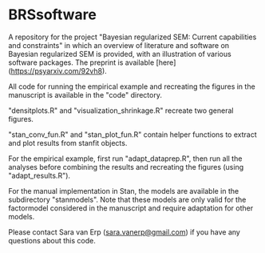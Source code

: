 # BRSsoftware
A repository for the project "Bayesian regularized SEM: Current capabilities and constraints" in which an overview of literature and software on Bayesian regularized SEM is provided, with an illustration of various software packages. The preprint is available [here] (https://psyarxiv.com/92vh8).

All code for running the empirical example and recreating the figures in the manuscript is available in the "code" directory.

"densitplots.R" and "visualization_shrinkage.R" recreate two general figures.

"stan_conv_fun.R" and "stan_plot_fun.R" contain helper functions to extract and plot results from stanfit objects.

For the empirical example, first run "adapt_dataprep.R", then run all the analyses before combining the results and recreating the figures (using "adapt_results.R").

For the manual implementation in Stan, the models are available in the subdirectory "stanmodels". Note that these models are only valid for the factormodel considered in the manuscript and require adaptation for other models. 

Please contact Sara van Erp (sara.vanerp@gmail.com) if you have any questions about this code.
